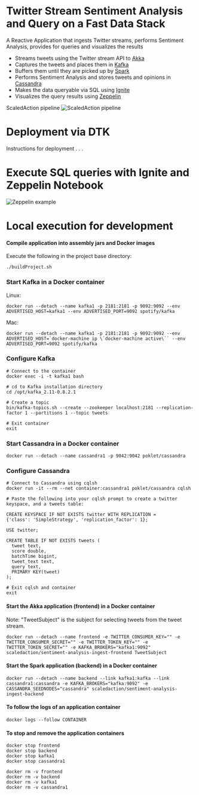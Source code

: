# Twitter Stream Sentiment Analysis and Query on a Fast Data Stack
A Reactive Application that ingests Twitter streams, performs Sentiment Analysis, provides for queries and visualizes the results

* Streams tweets using the Twitter stream API to [Akka](http://http://akka.io/)
* Captures the tweets and places them in [Kafka](http://kafka.apache.org)
* Buffers them until they are picked up by [Spark](http://spark.apache.org)
* Performs Sentiment Analysis and stores tweets and opinions in [Cassandra](http://cassandra.apache.org)
* Makes the data queryable via SQL using [Ignite](https://ignite.apache.org)
* Visualizes the query results using [Zeppelin](https://zeppelin.incubator.apache.org)


ScaledAction pipeline
![ScaledAction pipeline](https://github.com/scaledaction/sentiment-analysis/blob/images/images/Pipeline1b.png)


# Deployment via DTK
Instructions for deployment . . .

# Execute SQL queries with Ignite and Zeppelin Notebook
![Zeppelin example](https://raw.githubusercontent.com/abajwa-hw/zeppelin-stack/master/screenshots/4.png)

# Local execution for development

#### Compile application into assembly jars and Docker images
Execute the following in the project base directory:
```
./buildProject.sh 
```

### Start Kafka in a Docker container

Linux:
```
docker run --detach --name kafka1 -p 2181:2181 -p 9092:9092 --env ADVERTISED_HOST=kafka1 --env ADVERTISED_PORT=9092 spotify/kafka
```

Mac:
```
docker run --detach --name kafka1 -p 2181:2181 -p 9092:9092 --env ADVERTISED_HOST=`docker-machine ip \`docker-machine active\`` --env ADVERTISED_PORT=9092 spotify/kafka
```

### Configure Kafka
```
# Connect to the container
docker exec -i -t kafka1 bash

# cd to Kafka installation directory
cd /opt/kafka_2.11-0.8.2.1

# Create a topic
bin/kafka-topics.sh --create --zookeeper localhost:2181 --replication-factor 1 --partitions 1 --topic tweets

# Exit container
exit
```

### Start Cassandra in a Docker container

```
docker run --detach --name cassandra1 -p 9042:9042 poklet/cassandra
```

### Configure Cassandra
```
# Connect to Cassandra using cqlsh
docker run -it --rm --net container:cassandra1 poklet/cassandra cqlsh

# Paste the following into your cqlsh prompt to create a twitter keyspace, and a tweets table:

CREATE KEYSPACE IF NOT EXISTS twitter WITH REPLICATION = 
{'class': 'SimpleStrategy', 'replication_factor': 1};

USE twitter;

CREATE TABLE IF NOT EXISTS tweets (
  tweet text, 
  score double, 
  batchTime bigint, 
  tweet_text text, 
  query text, 
  PRIMARY KEY(tweet)
);

# Exit cqlsh and container
exit
```

#### Start the Akka application (frontend) in a Docker container
Note: "TweetSubject" is the subject for selecting tweets from the tweet stream.
```
docker run --detach --name frontend -e TWITTER_CONSUMER_KEY="" -e TWITTER_CONSUMER_SECRET="" -e TWITTER_TOKEN_KEY="" -e TWITTER_TOKEN_SECRET="" -e KAFKA_BROKERS="kafka1:9092" scaledaction/sentiment-analysis-ingest-frontend TweetSubject
```

#### Start the Spark application (backend) in a Docker container
```
docker run --detach --name backend --link kafka1:kafka --link cassandra1:cassandra -e KAFKA_BROKERS="kafka:9092" -e CASSANDRA_SEEDNODES="cassandra" scaledaction/sentiment-analysis-ingest-backend
```

#### To follow the logs of an application container
```
docker logs --follow CONTAINER
```

#### To stop and remove the application containers
```
docker stop frontend
docker stop backend
docker stop kafka1
docker stop cassandra1

docker rm -v frontend
docker rm -v backend
docker rm -v kafka1
docker rm -v cassandra1
```
